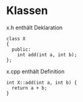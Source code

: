 # Klassen

x.h enthält Deklaration
```
class X
{
  public:
    int add(int a, int b);
};
```
x.cpp enthält Definition
```
int X::add(int a, int b) {
  return a + b;
}
```
